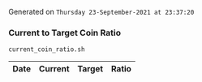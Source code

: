 Generated on `Thursday 23-September-2021 at 23:37:20`

### Current to Target Coin Ratio
`current_coin_ratio.sh`

Date|Current|Target|Ratio
---|---|---|---
